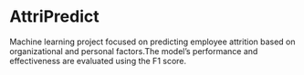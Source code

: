 # AttriPredict
Machine learning project focused on predicting employee attrition based on organizational and personal factors.The model’s performance and effectiveness are evaluated using the F1 score.
